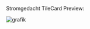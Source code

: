 Stromgedacht TileCard Preview:

![grafik](https://github.com/user-attachments/assets/b8fe9cd5-21d3-4b90-90d1-05a809f85265)
